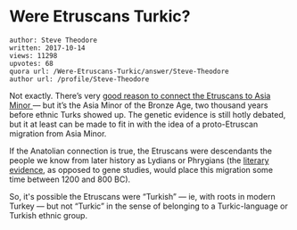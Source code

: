# Were Etruscans Turkic?

	author: Steve Theodore
	written: 2017-10-14
	views: 11298
	upvotes: 68
	quora url: /Were-Etruscans-Turkic/answer/Steve-Theodore
	author url: /profile/Steve-Theodore


Not exactly. There’s very [good reason to connect the Etruscans to Asia Minor ](http://blogs.discovermagazine.com/gnxp/2007/06/lydians-etruscans/#.WeJGTxNSyg8)— but it’s the Asia Minor of the Bronze Age, two thousand years before ethnic Turks showed up. The genetic evidence is still hotly debated, but it at least can be made to fit in with the idea of a proto-Etruscan migration from Asia Minor.

If the Anatolian connection is true, the Etruscans were descendants the people we know from later history as Lydians or Phrygians (the [literary evidence](http://www.perseus.tufts.edu/hopper/text?doc=Perseus:text:1999.01.0126:book=1:chapter=94), as opposed to gene studies, would place this migration some time between 1200 and 800 BC).

So, it's possible the Etruscans were “Turkish” — ie, with roots in modern Turkey — but not “Turkic” in the sense of belonging to a Turkic-language or Turkish ethnic group.

